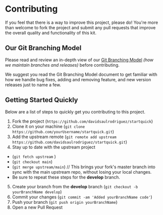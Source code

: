 # Contributing

If you feel that there is a way to improve this project, please do! You're more than welcome to fork the project and submit any pull requests that improve the overall quality and functionality of this kit.

## Our Git Branching Model
Please read and review an in-depth view of our [Git Branching Model][gitBranchingModel] _(how we maintain branches and releases)_ before contributing.

We suggest you read the Git Branching Model document to get familiar with how we handle bug fixes, adding and removing feature, and new version releases just to name a few.

## Getting Started Quickly
Below are a list of steps to quickly get you contributing to this project.

1. Fork the project (```https://github.com/davidsaulrodriguez/startquick```)
2. Clone it on your machine (```git clone https://github.com/yourUsername/startquick.git```)
3. Add the upstream remote (```git remote add upstream https://github.com/davidsaulrodriguez/startquick.git```)
4. Stay up to date with the upstream project
 - (```git fetch upstream``` )
 - (```git checkout main```)
 - (```git merge upstream/main```) // This brings your fork's master branch into sync with the main upstream repo, without losing your local changes.
 - Be sure to repeat these steps for the **develop** branch.
5. Create your branch from the **develop** branch (```git checkout -b yourBranchName develop```)
6. Commit your changes (```git commit -am 'Added yourBranchName code'```)
7. Push your branch (```git push origin yourBranchName```)
8. Open a new Pull Request

[gitBranchingModel]: ./BRANCHINGMODEL.md
